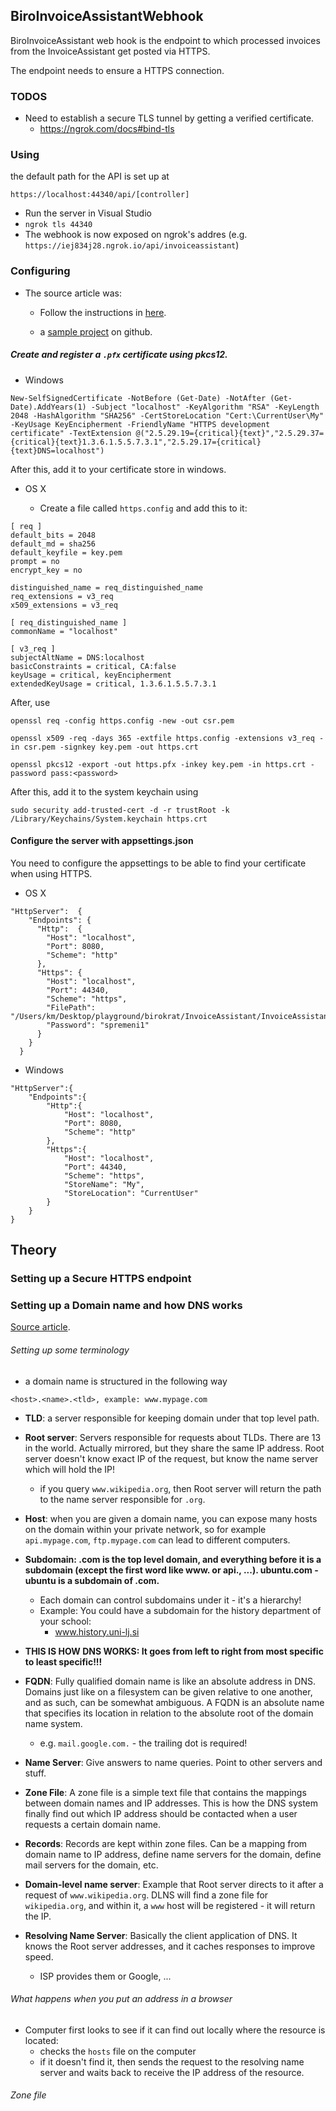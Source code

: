 ## BiroInvoiceAssistantWebhook

BiroInvoiceAssistant web hook is the endpoint to which processed invoices from the InvoiceAssistant get posted via HTTPS.

The endpoint needs to ensure a HTTPS connection.


### TODOS

- Need to establish a secure TLS tunnel by getting a verified certificate.
	- https://ngrok.com/docs#bind-tls

### Using

the default path for the API is set up at 
```
https://localhost:44340/api/[controller]
```

- Run the server in Visual Studio
- ```ngrok tls 44340```
- The webhook is now exposed on ngrok's addres (e.g. ```https://iej834j28.ngrok.io/api/invoiceassistant```)


### Configuring

- The source article was:
	- Follow the instructions in [here](https://blogs.msdn.microsoft.com/webdev/2017/11/29/configuring-https-in-asp-net-core-across-different-platforms/).

	- a [sample project](https://github.com/aspnet/samples/blob/master/samples/aspnetcore/security/KestrelHttps/KestrelServerOptionsExtensions.cs) on github.

##### Create and register a ```.pfx``` certificate using pkcs12.
- Windows

```
New-SelfSignedCertificate -NotBefore (Get-Date) -NotAfter (Get-Date).AddYears(1) -Subject "localhost" -KeyAlgorithm "RSA" -KeyLength 2048 -HashAlgorithm "SHA256" -CertStoreLocation "Cert:\CurrentUser\My" -KeyUsage KeyEncipherment -FriendlyName "HTTPS development certificate" -TextExtension @("2.5.29.19={critical}{text}","2.5.29.37={critical}{text}1.3.6.1.5.5.7.3.1","2.5.29.17={critical}{text}DNS=localhost")
```

After this, add it to your certificate store in windows.

- OS X

	- Create a file called ```https.config``` and add this to it:

```
[ req ]
default_bits = 2048
default_md = sha256
default_keyfile = key.pem
prompt = no
encrypt_key = no

distinguished_name = req_distinguished_name
req_extensions = v3_req
x509_extensions = v3_req

[ req_distinguished_name ]
commonName = "localhost"

[ v3_req ]
subjectAltName = DNS:localhost
basicConstraints = critical, CA:false
keyUsage = critical, keyEncipherment
extendedKeyUsage = critical, 1.3.6.1.5.5.7.3.1
```

After, use

```
openssl req -config https.config -new -out csr.pem

openssl x509 -req -days 365 -extfile https.config -extensions v3_req -in csr.pem -signkey key.pem -out https.crt

openssl pkcs12 -export -out https.pfx -inkey key.pem -in https.crt -password pass:<password>
```

After this, add it to the system keychain using

```
sudo security add-trusted-cert -d -r trustRoot -k /Library/Keychains/System.keychain https.crt
```

#### Configure the server with appsettings.json

You need to configure the appsettings to be able to find your certificate when using HTTPS.

- OS X
```
"HttpServer":  {
    "Endpoints": {
      "Http":  {
        "Host": "localhost",
        "Port": 8080,
        "Scheme": "http"
      },
      "Https": {
        "Host": "localhost",
        "Port": 44340,
        "Scheme": "https",
        "FilePath": "/Users/km/Desktop/playground/birokrat/InvoiceAssistant/InvoiceAssistantWebhook/certificate_config/https.pfx",
        "Password": "spremeni1"
      }
    }
  }
```

- Windows

```
"HttpServer":{
    "Endpoints":{
        "Http":{
            "Host": "localhost",
            "Port": 8080,
            "Scheme": "http"
        },
        "Https":{
            "Host": "localhost",
            "Port": 44340,
            "Scheme": "https",
            "StoreName": "My",
            "StoreLocation": "CurrentUser"
        }
    }
}
```

## Theory

### Setting up a Secure HTTPS endpoint

### Setting up a Domain name and how DNS works

[Source article](https://www.digitalocean.com/community/tutorials/an-introduction-to-dns-terminology-components-and-concepts).

###### Setting up some terminology

- a domain name is structured in the following way

```
<host>.<name>.<tld>, example: www.mypage.com
```

- **TLD**: a server responsible for keeping domain under that top level path.
- **Root server**: Servers responsible for requests about TLDs. There are 13 in the world. Actually mirrored, but they share the same IP address. Root server doesn't know exact IP of the request, but know the name server which will hold the IP! 
	- if you query ```www.wikipedia.org```, then Root server will return the path to the name server responsible for ```.org```.
- **Host**: when you are given a domain name, you can expose many hosts on the domain within your private network, so for example ```api.mypage.com```, ```ftp.mypage.com``` can lead to different computers.
- **Subdomain: .com is the top level domain, and everything before it is a subdomain (except the first word like www. or api., ...). ubuntu.com - ubuntu is a subdomain of .com.**
	- Each domain can control subdomains under it - it's a hierarchy!
	- Example: You could have a subdomain for the history department of your school:
		- www.history.uni-lj.si
- **THIS IS HOW DNS WORKS: It goes from left to right from most specific to least specific!!!**
- **FQDN**: Fully qualified domain name is like an absolute address in DNS. Domains just like on a filesystem can be given relative to one another, and as such, can be somewhat ambiguous. A FQDN is an absolute name that specifies its location in relation to the absolute root of the domain name system.
	- e.g. ```mail.google.com.``` - the trailing dot is required!
- **Name Server**: Give answers to name queries. Point to other servers and stuff.
- **Zone File**: A zone file is a simple text file that contains the mappings between domain names and IP addresses. This is how the DNS system finally find out which IP address should be contacted when a user requests a certain domain name.
- **Records**: Records are kept within zone files. Can be a mapping from domain name to IP address, define name servers for the domain, define mail servers for the domain, etc.

- **Domain-level name server**: Example that Root server directs to it after a request of ```www.wikipedia.org```. DLNS will find a zone file for ```wikipedia.org```, and within it, a ```www``` host will be registered - it will return the IP.

- **Resolving Name Server**: Basically the client application of DNS. It knows the Root server addresses, and it caches responses to improve speed.
	- ISP provides them or Google, ...


###### What happens when you put an address in a browser

- Computer first looks to see if it can find out locally where the resource is located:
	- checks the ```hosts``` file on the computer
	- if it doesn't find it, then sends the request to the resolving name server and waits back to receive the IP address of the resource.


###### Zone file

